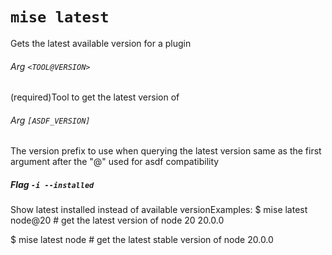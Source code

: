 # `mise latest`

Gets the latest available version for a plugin

###### Arg `<TOOL@VERSION>`

(required)Tool to get the latest version of

###### Arg `[ASDF_VERSION]`

The version prefix to use when querying the latest version same as the first argument after the "@" used for asdf compatibility

##### Flag `-i --installed`

Show latest installed instead of available versionExamples:
  $ mise latest node@20  # get the latest version of node 20
  20.0.0

  $ mise latest node     # get the latest stable version of node
  20.0.0
